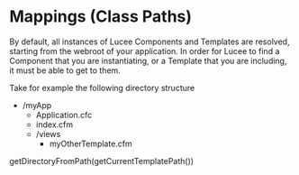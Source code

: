 # Mappings (Class Paths)

By default, all instances of Lucee Components and Templates are resolved, starting from the webroot of your application. In order for Lucee to find a Component that you are instantiating, or a Template that you are including, it must be able to get to them. 

Take for example the following directory structure

* /myApp
  * Application.cfc
  * index.cfm
  * /views
    * myOtherTemplate.cfm

getDirectoryFromPath(getCurrentTemplatePath())